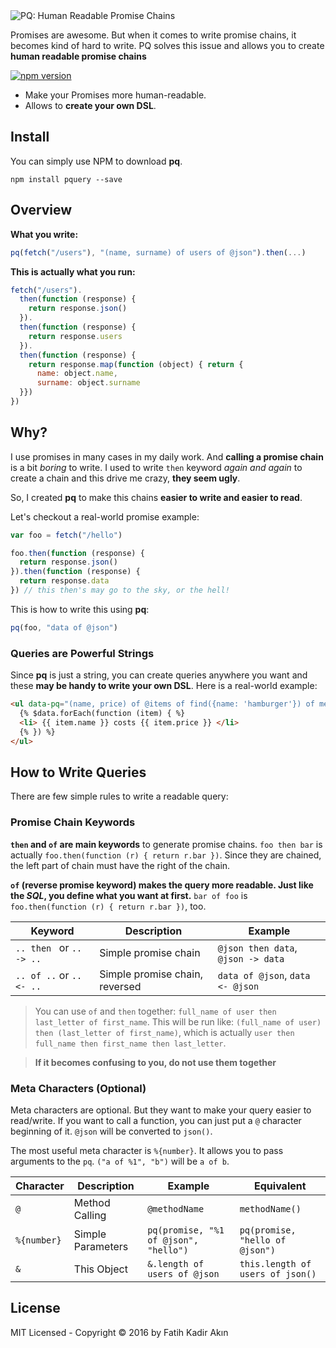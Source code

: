 <img src="https://dl.dropbox.com/s/044jmqzt2ee5bkn/pquery.png" alt="PQ: Human Readable Promise Chains">

Promises are awesome. But when it comes to write promise chains, it becomes kind of hard to write.
PQ solves this issue and allows you to create **human readable promise chains**

[![npm version](https://badge.fury.io/js/pquery.svg)](https://badge.fury.io/js/pquery)

- Make your Promises more human-readable.
- Allows to **create your own DSL**.

## Install

You can simply use NPM to download **pq**.

```
npm install pquery --save
```

## Overview

**What you write:**
```js
pq(fetch("/users"), "(name, surname) of users of @json").then(...)
```

**This is actually what you run:**
```js
fetch("/users").
  then(function (response) {
    return response.json()
  }).
  then(function (response) {
    return response.users
  }).
  then(function (response) {
    return response.map(function (object) { return {
      name: object.name,
      surname: object.surname
  }})
})
```

## Why?

I use promises in many cases in my daily work. And **calling a promise chain** is a bit *boring* to write. I used to write `then` keyword *again and again* to create a chain and this drive me crazy, **they seem ugly**.

So, I created **pq** to make this chains **easier to write and easier to read**.

Let's checkout a real-world promise example:
```js
var foo = fetch("/hello")

foo.then(function (response) {
  return response.json()
}).then(function (response) {
  return response.data
}) // this then's may go to the sky, or the hell!
```

This is how to write this using **pq**:
```js
pq(foo, "data of @json")
```

### Queries are Powerful Strings

Since **pq** is just a string, you can create queries anywhere you want and these **may be handy to write your own DSL**. Here is a real-world example:

```html
<ul data-pq="(name, price) of @items of find({name: 'hamburger'}) of menus">
  {% $data.forEach(function (item) { %}
  <li> {{ item.name }} costs {{ item.price }} </li>
  {% }) %}
</ul>
```

## How to Write Queries

There are few simple rules to write a readable query:

### Promise Chain Keywords

**`then` and `of` are main keywords** to generate promise chains. `foo then bar` is actually `foo.then(function (r) { return r.bar })`. Since they are chained, the left part of chain must have the right of the chain.

**`of` (reverse promise keyword) makes the query more readable. Just like the *SQL*, you define what you want at first.** `bar of foo` is `foo.then(function (r) { return r.bar })`, too.

Keyword | Description | Example
--- | --- | ---
`.. then ` or `.. -> ..` | Simple promise chain | `@json then data`, `@json -> data`
`.. of ..` or `.. <- ..` | Simple promise chain, reversed | `data of @json`, `data <- @json`

> You can use `of` and `then` together: `full_name of user then last_letter of first_name`.
> This will be run like: `(full_name of user) then (last_letter of first_name)`,
> which is actually `user then full_name then first_name then last_letter`.

> **If it becomes confusing to you, do not use them together**

### Meta Characters (Optional)

Meta characters are optional. But they want to make your query easier to read/write. If you want to call a function, you can just put a `@` character beginning of it. `@json` will be converted to `json()`.

The most useful meta character is `%{number}`. It allows you to pass arguments to the `pq`. `("a of %1", "b")` will be `a of b`.

Character | Description | Example | Equivalent
--- | --- | --- | ---
`@` | Method Calling | `@methodName` | `methodName()`
`%{number}` | Simple Parameters | `pq(promise, "%1 of @json", "hello")` | `pq(promise, "hello of @json")`
`&` | This Object | `&.length of users of @json` | `this.length of users of json()`

## License

MIT Licensed - Copyright &copy; 2016 by Fatih Kadir Akın

